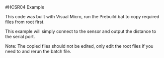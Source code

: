 #HCSR04 Example

This code was built with Visual Micro, run the Prebuild.bat to copy required files from root first.

This example will simply connect to the sensor and output the distance to the serial port.

Note: The copied files should not be edited, only edit the root files if you need to and  rerun the batch file.